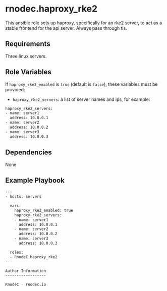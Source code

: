 rnodec.haproxy_rke2
=========

This ansible role sets up haproxy, specifically for an rke2 server, to act as a stable frontend for the api server.  Always pass through tls.  

Requirements
------------

Three linux servers.

Role Variables
--------------

If `haproxy_rke2_enabled` is `true` (default is `false`), these variables must be provided:
* `haproxy_rke2_servers`: a list of server names and ips, for example:
```bash
haproxy_rke2_servers:
- name: server1
  address: 10.0.0.1
- name: server2
  address: 10.0.0.2
- name: server3
  address: 10.0.0.3
```


Dependencies
------------

None


Example Playbook
----------------

```bash
---
- hosts: servers

  vars:
    haproxy_rke2_enabled: true 
    haproxy_rke2_servers:
    - name: server1
      address: 10.0.0.1
    - name: server2
      address: 10.0.0.2
    - name: server3
      address: 10.0.0.3

  roles:
  - RnodeC.haproxy_rke2
---

Author Information
------------------

RnodeC - rnodec.io
